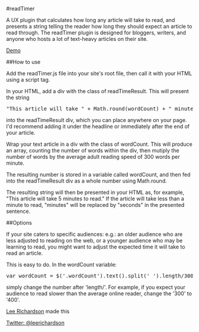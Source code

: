 #readTimer

A UX plugin that calculates how long any article will take to read, and presents a string telling the reader how long they should expect an article to read through.
The readTimer plugin is designed for bloggers, writers, and anyone who hosts a lot of text-heavy articles on their site. 

<p><a href="http://leerichardson.io/word-count-plugin/">Demo</a></p>

##How to use 

Add the readTimer.js file into your site's root file, then call it with your HTML using a script tag.

In your HTML, add a div with the class of readTimeResult. This will present the string 

<pre>
"This article will take " + Math.round(wordCount) + " minutes to read"
</pre>

into the readTimeResult div, which you can place anywhere on your page. I'd recommend adding it under the headline or immediately after the end of your article.

Wrap your text article in a div with the class of wordCount. This will produce an array, counting the number of words within the div, then mutiply the number of words by the average adult reading speed of 300 words per minute.

The resulting number is stored in a variable called wordCount, and then fed into the readTimeResult div as a whole number using Math.round.

The resulting string will then be presented in your HTML as, for example, "This article will take 5 minutes to read." If the article will take less than a minute to read, "minutes" will be replaced by "seconds" in the presented sentence.

##Options

If your site caters to specific audiences: e.g.: an older audience who are less adjusted to reading on the web, or a younger audience who may be learning to read, you might want to adjust the expected time it will take to read an article. 

This is easy to do. In the wordCount variable:

<pre>var wordCount = $('.wordCount').text().split(' ').length/300;</pre>

simply change the number after 'length/'. For example, if you expect your audience to read slower than the average online reader, change the '300' to '400'. 

<p><a href ="http://leerichardson.io">Lee Richardson</a> made this</p>

<a href ="https://twitter.com/leerichardson">Twitter: @leerichardson</a>